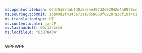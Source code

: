 ```yaml
---
ms.openlocfilehash: 07439a554abfd0a5b6ae407d2d029d2e4a0970cc
ms.sourcegitcommit: 1bb00d2f4343e73ae8d58668f02297a3cf10a4c1
ms.translationtype: HT
ms.contentlocale: ja-JP
ms.lasthandoff: 06/15/2019
ms.locfileid: "63878434"
---
```

<span data-ttu-id="81c39-101">WPF</span><span class="sxs-lookup"><span data-stu-id="81c39-101">WPF</span></span>